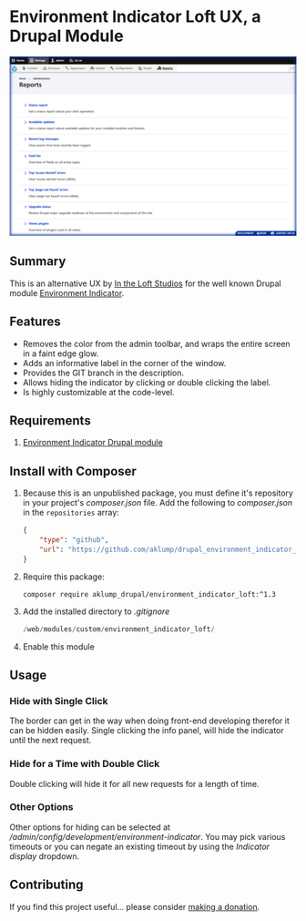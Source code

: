# Environment Indicator Loft UX, a Drupal Module

![Environment Indicator Loft](images/indicator.png)

## Summary

This is an alternative UX by [In the Loft Studios](http://intheloftstudios.com) for the well known Drupal module [Environment Indicator](https://www.drupal.org/project/environment_indicator).

## Features

* Removes the color from the admin toolbar, and wraps the entire screen in a faint edge glow.
* Adds an informative label in the corner of the window.
* Provides the GIT branch in the description.
* Allows hiding the indicator by clicking or double clicking the label.
* Is highly customizable at the code-level.

## Requirements

1. [Environment Indicator Drupal module](https://www.drupal.org/project/environment_indicator)

## Install with Composer

1. Because this is an unpublished package, you must define it's repository in
   your project's _composer.json_ file. Add the following to _composer.json_ in
   the `repositories` array:
   
    ```json
    {
        "type": "github",
        "url": "https://github.com/aklump/drupal_environment_indicator_loft"
    }
    ```

2. Require this package:
   
    ```
    composer require aklump_drupal/environment_indicator_loft:^1.3
    ```
3. Add the installed directory to _.gitignore_
   
   ```php
   /web/modules/custom/environment_indicator_loft/
   ```

1. Enable this module

## Usage

### Hide with Single Click

The border can get in the way when doing front-end developing therefor it can be hidden easily. Single clicking the info panel, will hide the indicator until the next request.

### Hide for a Time with Double Click

Double clicking will hide it for all new requests for a length of time.

### Other Options

Other options for hiding can be selected at _/admin/config/development/environment-indicator_. You may pick various timeouts or you can negate an existing timeout by using the _Indicator display_ dropdown.

## Contributing

If you find this project useful... please consider [making a donation](https://www.paypal.com/cgi-bin/webscr?cmd=_s-xclick&hosted_button_id=4E5KZHDQCEUV8&item_name=Gratitude%20for%20aklump%2Fenvironment_indicator_loft).
